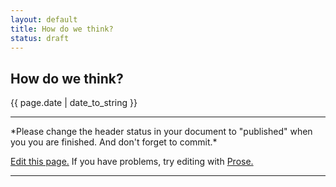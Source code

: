 ```yaml
---
layout: default
title: How do we think?
status: draft
---
```


## How do we think?
{{ page.date | date_to_string }}

<!-- Assessment:
Did you include key learning points from each chapter in Kahneman Ch. 1-9? (1 point)

Did you include references to original work(s) to include page number (where appropriate)? (1 point)

Did you provide at least one example (your own) from actual practice that illustrates one or more of your key learning points? (1 point)

Did your example(s) clearly illustrate key point(s) intended? (1 point)

Did you communicate with impact? (1 point)

P.S. You can delete this comment when you are finished.
-->




<!-- Feel free to delete below this line. -->
<hr>
*Please change the header status in your document to "published" when you you are finished. And don't forget to commit.*

<a href="{{site.repo}}/edit/{{site.branch}}/{{page.path}}">Edit this page.</a> If you have problems, try editing with <a href= "http://prose.io/#{{site.repo}}/edit/{{site.branch}}/{{ page.path }}">Prose.</a>

<hr>
